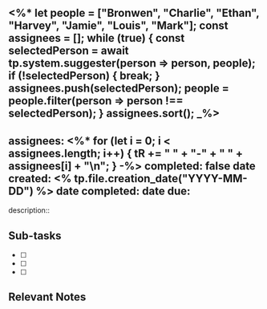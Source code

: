 <%*
let people = ["Bronwen", "Charlie", "Ethan", "Harvey", "Jamie", "Louis", "Mark"];
const assignees = [];
while (true) {
  const selectedPerson = await tp.system.suggester(person => person, people);
  if (!selectedPerson) {
    break;
  }
  assignees.push(selectedPerson);
  people = people.filter(person => person !== selectedPerson);
}
assignees.sort();
_%>
---
assignees:
<%*
for (let i = 0; i < assignees.length; i++) {
	tR += " " + "-" + " " + assignees[i] + "\n";
}
-%>
completed: false
date created: <% tp.file.creation_date("YYYY-MM-DD") %>
date completed:
date due: 
---

description::<br>

## Sub-tasks

 - [ ] 
 - [ ] 
 - [ ] 

## Relevant Notes

